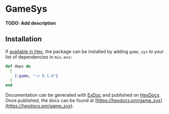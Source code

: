 # GameSys

**TODO: Add description**

## Installation

If [available in Hex](https://hex.pm/docs/publish), the package can be installed
by adding `game_sys` to your list of dependencies in `mix.exs`:

```elixir
def deps do
  [
    {:game, "~> 0.1.0"}
  ]
end
```

Documentation can be generated with [ExDoc](https://github.com/elixir-lang/ex_doc)
and published on [HexDocs](https://hexdocs.pm). Once published, the docs can
be found at [https://hexdocs.pm/game_sys](https://hexdocs.pm/game_sys).

